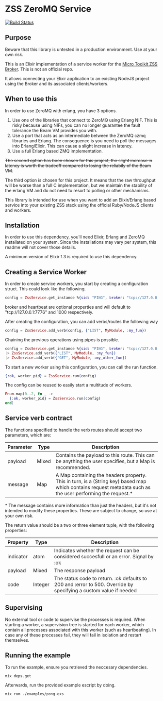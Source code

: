 # ZSS ZeroMQ Service

[![Build Status](https://travis-ci.org/nickve28/zss_service_suite_service_ex.svg?branch=master)](https://travis-ci.org/nickve28/zss_service_suite_service_ex)

## Purpose

Beware that this library is untested in a production environment. Use at your own risk.

This is an Elixir implementation of a service worker for the [Micro Toolkit ZSS Broker](https://github.com/micro-toolkit/zmq-service-suite-broker-js). This is not an official repo.

It allows connecting your Elixir application to an existing NodeJS project using the Broker and its associated clients/workers.

## When to use this

In order to use ZeroMQ with erlang, you have 3 options.

1. Use one of the libraries that connect to ZeroMQ using Erlang NIF. This is risky because using NIFs, you can no longer guarantee the fault tolerance the Beam VM provides you with.
2. Use a port that acts as an intermediate between the ZeroMQ czmq libraries and Erlang. The consequence is you need to poll the messages into Erlang/Elixir. This can cause a slight increase in latency.
3. Use a full Erlang based ZMQ implementation.

~~The second option has been chosen for this project, the slight increase in latency is worth the tradeoff compared to losing the reliabily of the Beam VM.~~

The third option is chosen for this project. It means that the raw throughput will be worse than a full C implementation, but we maintain the stability of the erlang VM and do not need to resort to polling or other mechanisms.

This library is intended for use when you want to add an Elixir/Erlang based service into your existing ZSS stack using the official Ruby/NodeJS clients and workers.


## Installation

In order to use this dependency, you'll need Elixir, Erlang and ZeroMQ installated on your system. Since the installations may vary per system, this readme will not cover those details.

A minimum version of Elixir 1.3 is required to use this dependency.

## Creating a Service Worker

In order to create service workers, you start by creating a configuration struct. This could look like the following.

```elixir
config = ZssService.get_instance %{sid: "PING", broker: "tcp://127.0.0.1:7776", heartbeat: 1500}
```

broker and heartbeat are optional properties and will default to "tcp://127.0.0.1:7776" and 1000 respectively.

After creating the configuration, you can add verbs/routes the following way

```elixir
config = ZssService.add_verb(config, {"LIST", MyModule, :my_fun})
```

Chaining the previous operations using pipes is possible.

```elixir
config = ZssService.get_instance %{sid: "PING", broker: "tcp://127.0.0.1:7776", hearbeat: 1500}
|> ZssService.add_verb({"LIST", MyModule, :my_fun})
|> ZssService.add_verb({"GET", MyModule, :my_other_fun})
```

To start a new worker using this configuration, you can call the run function.

```elixir
{:ok, worker_pid} = ZssService.run(config)
```

The config can be reused to easily start a multitude of workers.

```elixir
Enum.map(0..2, fn _ ->
  {:ok, worker_pid} = ZssService.run(config)
end)
```

## Service verb contract

The functions specified to handle the verb routes should accept two parameters, which are:

| Parameter  | Type  |  Description  |
|------------|-------|---------------|
| payload    | Mixed | Contains the payload to this route. This can be anything the user specifies, but a Map is recommended. |
| message    | Map   | A Map containing the headers property. This in turn, is a (String key) based map which contains request metadata such as the user performing the request.*

\* The message contains more information than just the headers, but it's not intended to modify these properties. These are subject to change, so use at your own risk.

The return value should be a two or three element tuple, with the following properties:

| Property | Type | Description |
|--------|------------|-------------|
| indicator | atom    | Indicates whether the request can be considered succesfull or an error. Signal by :ok | :error respectively.
| payload | Mixed     | The response payload
| code    | Integer   | The status code to return. :ok defaults to 200 and :error to 500. Override by specifying a custom value if needed

## Supervising

No external tool or code to supervise the processes is required. When starting a worker, a supervision tree is started for each worker, which contain all processes associated with this worker (such as heartbeating). In case any of these processes fail, they will fail in isolation and restart themselves.


## Running the example

To run the example, ensure you retrieved the neccesary dependencies.

```mix deps.get```

Afterwards, run the provided example escript by doing.

```mix run ./examples/pong.exs```

